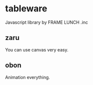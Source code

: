 # tableware

Javascript library by FRAME LUNCH .inc

## zaru

You can use canvas very easy.

## obon

Animation everything.